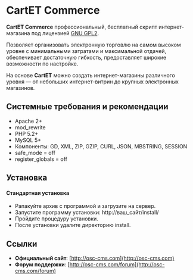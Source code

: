 # CartET Commerce

**CartET Commerce** профессиональный, бесплатный скрипт интернет-магазина под лицензией [GNU GPL2](http://github.com/OSC-CMS/Shopping-Cart/blob/master/LICENSE).

Позволяет организовать электронную торговлю на самом высоком уровне с минимальными затратами и максимальной отдачей, обеспечивает достаточную гибкость, предоставляет широкие возможности по настройке.

На основе **CartET** можно создать интернет-магазины различного уровня — от небольших интернет-витрин до крупных электронных магазинов.

## Системные требования и рекомендации
  * Apache 2+
  * mod_rewrite
  * PHP 5.2+
  * MySQL 5+
  * Компоненты: GD, XML, ZIP, GZIP, CURL, JSON, MBSTRING, SESSION
  * safe_mode = off
  * register_globals = off

## Установка

#### Стандартная установка

  * Рапакуйте архив с программой и загрузите на сервер.
  * Запустите программу установки: http://ваш_сайт/install/
  * Пройдите процедуру установки.
  * После установки удалите директорию install.

## Ссылки

  * **Официальный сайт**: [http://osc-cms.com](http://osc-cms.com)
  * **Форум поддержки**: [http://osc-cms.com/forum](http://osc-cms.com/forum)